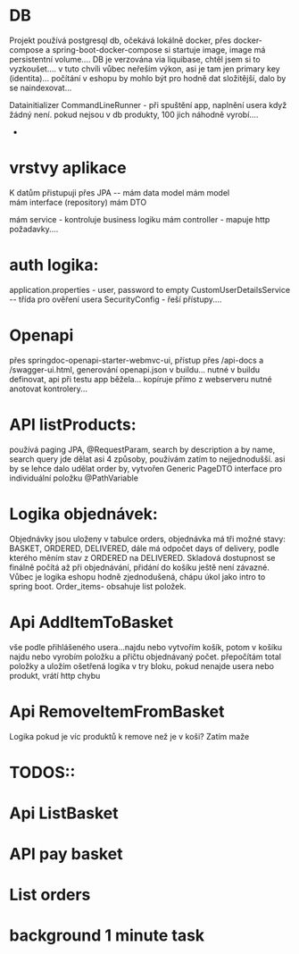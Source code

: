 # DB
Projekt používá postgresql db, očekává lokálně docker, přes docker-compose a spring-boot-docker-compose si startuje image, image má persistentní volume....
DB je verzována via liquibase, chtěl jsem si to vyzkoušet....
v tuto chvíli vůbec neřeším výkon, asi je tam jen primary key (identita)... počítání v eshopu by mohlo být pro hodně dat složitější, dalo by se naindexovat...

Datainitializer
CommandLineRunner - při spuštění app, naplnění usera když žádný není.
pokud nejsou v db produkty, 100 jich náhodně vyrobí....

-

# vrstvy aplikace
K datům přistupuji přes JPA -- mám data model
    mám model    
    mám interface (repository)
    mám DTO

mám service - kontroluje business logiku
mám controller - mapuje http požadavky....

# auth logika: 
application.properties - user, password to empty
CustomUserDetailsService -- třída pro ověření usera 
SecurityConfig - řeší přístupy....

# Openapi
přes springdoc-openapi-starter-webmvc-ui, přístup přes /api-docs a /swagger-ui.html, generování openapi.json v buildu... 
nutné v buildu definovat, api při testu app běžela... kopíruje přímo z webserveru
nutné anotovat kontrolery... 

# API listProducts: 
používá paging JPA, @RequestParam, search by description a by name, search query jde dělat asi 4 způsoby, používám zatím to nejjednodušší.
asi by se lehce dalo udělat order by, vytvořen Generic PageDTO interface
pro individuální položku @PathVariable

# Logika objednávek:
Objednávky jsou uloženy v tabulce orders, objednávka má tři možné stavy: BASKET, ORDERED, DELIVERED, dále má odpočet days of delivery, podle kterého měním stav z ORDERED na DELIVERED.
Skladová dostupnost se finálně počítá až při objednávání, přidání do košíku ještě není závazné. Vůbec je logika eshopu hodně zjednodušená, chápu úkol jako intro to spring boot.
Order_items- obsahuje list položek.

# Api AddItemToBasket
vše podle přihlášeného usera...najdu nebo vytvořím košík, potom v košíku najdu nebo vyrobím položku a přičtu objednávaný počet. přepočítám total položky a uložím
ošetřená logika v try bloku, pokud nenajde usera nebo produkt, vrátí http chybu

# Api RemoveItemFromBasket
Logika pokud je víc produktů k remove než je v koši? Zatím maže



# TODOS::

# Api ListBasket

# API pay basket

# List orders

# background 1 minute task

